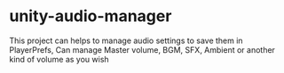 # unity-audio-manager

This project can helps to manage audio settings to save them in PlayerPrefs, Can manage Master volume, BGM, SFX, Ambient or another kind of volume as you wish
